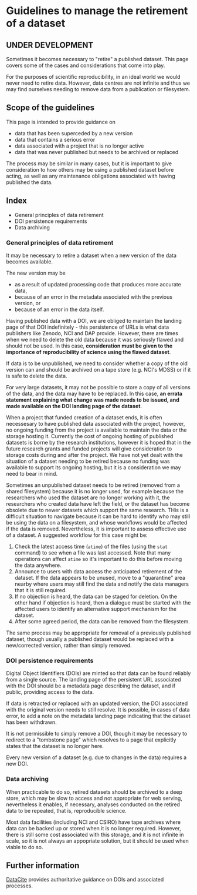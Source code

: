 # Guidelines to manage the retirement of a dataset

## UNDER DEVELOPMENT

Sometimes it becomes necessary to "retire" a published dataset. This page covers some of the cases and considerations that come into play.

For the purposes of scientific reproducibility, in an ideal world we would never need to retire data. However, data centres are not infinite and thus we may find ourselves needing to remove data from a publication or filesystem.

## Scope of the guidelines

This page is intended to provide guidance on
* data that has been superceded by a new version
* data that contains a serious error
* data associated with a project that is no longer active
* data that was never published but needs to be archived or replaced

The process may be similar in many cases, but it is important to give consideration to how others may be using a published dataset before acting, as well as any maintenance obligations associated with having published the data.

## Index
* General principles of data retirement
* DOI persistence requirements
* Data archiving

### General principles of data retirement

It may be necessary to retire a dataset when a new version of the data becomes available.

The new version may be 
- as a result of updated processing code that produces more accurate data, 
- because of an error in the metadata associated with the previous version, or 
- because of an error in the data itself.

Having published data with a DOI, we are obliged to maintain the landing page of that DOI indefinitely - this persistence of URLs is what data publishers like Zenodo, NCI and DAP provide. However, there are times when we need to delete the old data because it was seriously flawed and should not be used. In this case, **consideration must be given to the importance of reproducibility of science using the flawed dataset**.

If data is to be unpublished, we need to consider whether a copy of the old version can and should be archived on a tape store (e.g. NCI's MDSS) or if it is safe to delete the data. 

For very large datasets, it may not be possible to store a copy of all versions of the data, and the data may have to be replaced. In this case, **an errata statement explaining what change was made needs to be issued, and made available on the DOI landing page of the dataset**.

When a project that funded creation of a dataset ends, it is often necessesary to have published data associated with the project, however, no ongoing funding from the project is available to maintain the data or the storage hosting it. Currently the cost of ongoing hosting of published datasets is borne by the research institutions, however it is hoped that in the future research grants and funded projects will give consideration to storage costs during and after the project.
We have not yet dealt with the situation of a dataset needing to be retired because no funding was available to support its ongoing hosting, but it is a consideration we may need to bear in mind.

Sometimes an unpublished dataset needs to be retired (removed from a shared filesystem) because it is no longer used, for example because the researchers who used the dataset are no longer working with it, the researchers who created data have left the field, or the dataset has become obsolete due to newer datasets which support the same research. THis is a difficult situation to navigate because it can be hard to identify who may still be using the data on a filesystem, and whose workflows would be affected if the data is removed. Nevertheless, it is important to assess effective use of a dataset. A suggested workflow for this case might be:
1. Check the latest access time (`atime`) of the files (using the `stat` command) to see when a file was last accessed. Note that many operations can affect `atime` so it's important to do this before moving the data anywhere.
2. Announce to users with data access the anticipated retirement of the dataset. If the data appears to be unused, move to a "quarantine" area nearby where users may still find the data and notify the data managers that it is still required.
3. If no objection is heard, the data can be staged for deletion. On the other hand if objection is heard, then a dialogue must be started with the affected users to identify an alternative support mechanism for the dataset.
4. After some agreed period, the data can be removed from the filesystem.

The same process may be appropriate for removal of a previously published dataset, though usually a published dataset would be replaced with a new/corrected version, rather than simply removed.

### DOI persistence requirements

Digital Object Identifiers (DOIs) are minted so that data can be found reliably from a single source. The landing page of the persistent URL associated with the DOI should be a metadata page describing the dataset, and if public, providing access to the data.

If data is retracted or replaced with an updated version, the DOI associated with the original version needs to still resolve. It is possible, in cases of data error, to add a note on the metadata landing page indicating that the dataset has been withdrawn.

It is not permissible to simply remove a DOI, though it may be necessary to redirect to a "tombstone page" which resolves to a page that explicitly states that the dataset is no longer here.

Every new version of a dataset (e.g. due to changes in the data) requires a new DOI.

### Data archiving

When practicable to do so, retired datasets should be archived to a deep store, which may be slow to access and not appropriate for web serving, nevertheless it enables, if necessary, analyses conducted on the retired data to be repeated, that is, reproducible science.

Most data facilities (including NCI and CSIRO) have tape archives where data can be backed up or stored when it is no longer required. However, there is still some cost associated with this storage, and it is not infinite in scale, so it is not always an appopriate solution, but it should be used when viable to do so.

## Further information

[DataCite](https://support.datacite.org/docs/what-is-a-doi) provides authoritative guidance on DOIs and associated processes.

